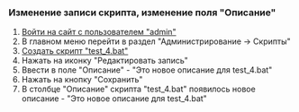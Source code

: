### Изменение записи скрипта, изменение поля "Описание"

1. [Войти на сайт с пользователем "admin"](../../../../0.%20Шаги/1.%20Войти%20на%20сайт%20с%20пользователем%20username.md)
1. В главном меню перейти в раздел "Администрирование -> Скрипты"
1. [Создать скрипт "test_4.bat"](../../../../0.%20Шаги/2.%20Создать%20скрипт%20с%20именем%20test_name.md)
1. Нажать на иконку "Редактировать запись"
1. Ввести в поле "Описание" - "Это новое описание для test_4.bat"
1. Нажать на кнопку "Сохранить"
1. В столбце "Описание" скрипта "test_4.bat" появилось новое описание - "Это новое описание для test_4.bat"
